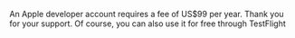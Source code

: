 An Apple developer account requires a fee of US$99 per year. Thank you for your support. Of course, you can also use it for free through TestFlight
